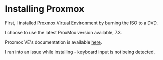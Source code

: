 # Installing Proxmox
First, I installed [Proxmox Virtual Environment](https://www.proxmox.com/en/proxmox-ve) by burning the ISO to a DVD.

I choose to use the latest ProxMox version available, 7.3.

Proxmox VE's documentation is available [here](https://www.proxmox.com/en/downloads/category/documentation-pve).

I ran into an issue while installing - keyboard input is not being detected.
